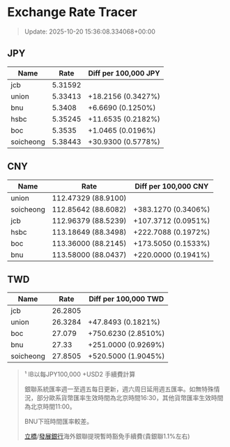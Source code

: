 # Exchange Rate Tracer

> Update: 2025-10-20 15:36:08.334068+00:00

## JPY

| Name      |    Rate | Diff per 100,000 JPY   |
|-----------|---------|------------------------|
| jcb       | 5.31592 |                        |
| union     | 5.33413 | +18.2156 (0.3427%)     |
| bnu       | 5.3408  | +6.6690 (0.1250%)      |
| hsbc      | 5.35245 | +11.6535 (0.2182%)     |
| boc       | 5.3535  | +1.0465 (0.0196%)      |
| soicheong | 5.38443 | +30.9300 (0.5778%)     |

## CNY

| Name      | Rate                | Diff per 100,000 CNY   |
|-----------|---------------------|------------------------|
| union     | 112.47329	(88.9100) |                        |
| soicheong | 112.85642	(88.6082) | +383.1270 (0.3406%)    |
| jcb       | 112.96379	(88.5239) | +107.3712 (0.0951%)    |
| hsbc      | 113.18649	(88.3498) | +222.7088 (0.1972%)    |
| boc       | 113.36000	(88.2145) | +173.5050 (0.1533%)    |
| bnu       | 113.58000	(88.0437) | +220.0000 (0.1941%)    |

## TWD

| Name      |    Rate | Diff per 100,000 TWD   |
|-----------|---------|------------------------|
| jcb       | 26.2805 |                        |
| union     | 26.3284 | +47.8493 (0.1821%)     |
| boc       | 27.079  | +750.6230 (2.8510%)    |
| bnu       | 27.33   | +251.0000 (0.9269%)    |
| soicheong | 27.8505 | +520.5000 (1.9045%)    |


> ¹ IB以每JPY100,000 +USD2 手續費計算
>
> 銀聯系統匯率週一至週五每日更新，週六周日延用週五匯率。如無特殊情況，部分歐系貨幣匯率生效時間為北京時間16:30，其他貨幣匯率生效時間為北京時間11:00。
>
> BNU下班時間匯率較差。
>
> [立橋](https://www.wlbank.com.mo/uploads/ueditor/file/20181211/1544536513900230.pdf)/[發展銀行](https://www.mdb.com.mo/Service_Charges_20230728.pdf)海外銀聯提現暫時豁免手續費(貴銀聯1.1%左右)

